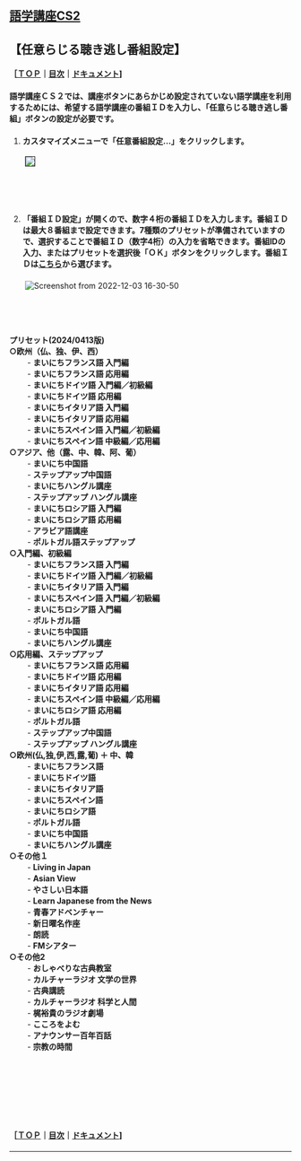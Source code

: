 ## [語学講座CS2](https://csreviser.github.io/CaptureStream2/) 
## 【任意らじる聴き逃し番組設定】　　　　　
#### ［[ＴＯＰ](./)**｜**[目次](./#目次)**｜**[ドキュメント](./#ドキュメント-1)]           

#### 語学講座ＣＳ２では、講座ボタンにあらかじめ設定されていない語学講座を利用するためには、希望する語学講座の番組ＩＤを入力し、「任意らじる聴き逃し番組」ボタンの設定が必要です。 　　　　　　　

1. #### カスタマイズメニューで「任意番組設定...」をクリックします。            
　　<img src="https://github.com/CSReviser/CaptureStream/assets/46049273/8521326a-62eb-41cf-b898-29e390139dbe" border="1">
## 　　　　　  




  
2. #### 「番組ＩＤ設定」が開くので、数字４桁の番組ＩＤを入力します。番組ＩＤは最大８番組まで設定できます。7種類のプリセットが準備されていますので、選択することで番組ＩＤ（数字4桁）の入力を省略できます。番組IDの入力、またはプリセットを選択後「ＯＫ」ボタンをクリックします。番組ＩＤは[こちら](https://csreviser.github.io/CaptureStream2/courses_name)から選びます。    
　　![Screenshot from 2022-12-03 16-30-50](https://github.com/CSReviser/CaptureStream2/assets/46049273/a2494356-37ac-4705-a2f6-f6ccd13a9a25)

## 　　　　　　  
**プリセット(2024/0413版)**       
**○欧州（仏、独、伊、西）**       
　　     - **まいにちフランス語 入門編**           
　　     - **まいにちフランス語 応用編**     
　　     - **まいにちドイツ語 入門編／初級編**      
　　     - **まいにちドイツ語 応用編**      
　　     - **まいにちイタリア語 入門編**      
　　     - **まいにちイタリア語 応用編**      
　　     - **まいにちスペイン語 入門編／初級編**      
　　     - **まいにちスペイン語 中級編／応用編**        
**○アジア、他（露、中、韓、阿、葡）**           
　　     - **まいにち中国語**           
　　     - **ステップアップ中国語**           
　　     - **まいにちハングル講座**           
　　     - **ステップアップ ハングル講座**           
　　     - **まいにちロシア語 入門編**           
　　     - **まいにちロシア語 応用編**           
　　     - **アラビア語講座**           
　　     - **ポルトガル語ステップアップ**         
**○入門編、初級編**           
　　     - **まいにちフランス語 入門編**           
　　     - **まいにちドイツ語 入門編／初級編**           
　　     - **まいにちイタリア語 入門編**           
　　     - **まいにちスペイン語 入門編／初級編**           
　　     - **まいにちロシア語 入門編**           
　　     - **ポルトガル語**           
　　     - **まいにち中国語**           
　　     - **まいにちハングル講座**        
**○応用編、ステップアップ**           
　　     - **まいにちフランス語 応用編**           
　　     - **まいにちドイツ語 応用編**           
　　     - **まいにちイタリア語 応用編**           
　　     - **まいにちスペイン語 中級編／応用編**           
　　     - **まいにちロシア語 応用編**           
　　     - **ポルトガル語**           
　　     - **ステップアップ中国語**           
　　     - **ステップアップ ハングル講座**         
**○欧州(仏,独,伊,西,露,葡) ＋ 中、韓**           
　　     - **まいにちフランス語**           
　　     - **まいにちドイツ語**           
　　     - **まいにちイタリア語**           
　　     - **まいにちスペイン語**           
　　     - **まいにちロシア語**           
　　     - **ポルトガル語**           
　　     - **まいにち中国語**           
　　     - **まいにちハングル講座**         
**○その他１**           
　　     - **Living in Japan**           
　　     - **Asian View**           
　　     - **やさしい日本語**           
　　     - **Learn Japanese from the News**           
　　     - **青春アドベンチャー**           
　　     - **新日曜名作座**           
　　     - **朗読**           
　　     - **FMシアター**        
**○その他2**           
　　     - **おしゃべりな古典教室**           
　　     - **カルチャーラジオ 文学の世界**           
　　     - **古典講読**           
　　     - **カルチャーラジオ 科学と人間**           
　　     - **梶裕貴のラジオ劇場**           
　　     - **こころをよむ**           
　　     - **アナウンサー百年百話**           
　　     - **宗教の時間**           

## 　　　　　　  
## 　　　　　　  
#### ［[ＴＯＰ](./)**｜**[目次](./#目次)**｜**[ドキュメント](./#ドキュメント-1)]

*** 
 <link rel="shortcut icon" type="image/x-icon" href="https://avatars.githubusercontent.com/u/46049273?v=4">
 <meta name="twitter:image:src" content="https://avatars.githubusercontent.com/u/46049273?v=4">
